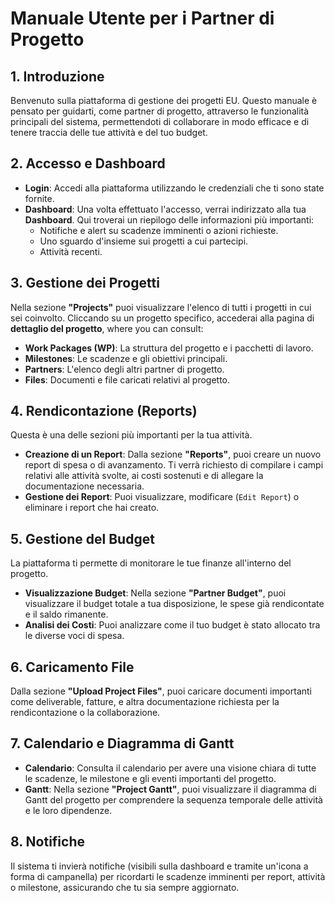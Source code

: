 # Manuale Utente per i Partner di Progetto

## 1. Introduzione

Benvenuto sulla piattaforma di gestione dei progetti EU. Questo manuale è pensato per guidarti, come partner di progetto, attraverso le funzionalità principali del sistema, permettendoti di collaborare in modo efficace e di tenere traccia delle tue attività e del tuo budget.

## 2. Accesso e Dashboard

*   **Login**: Accedi alla piattaforma utilizzando le credenziali che ti sono state fornite.
*   **Dashboard**: Una volta effettuato l'accesso, verrai indirizzato alla tua **Dashboard**. Qui troverai un riepilogo delle informazioni più importanti:
    *   Notifiche e alert su scadenze imminenti o azioni richieste.
    *   Uno sguardo d'insieme sui progetti a cui partecipi.
    *   Attività recenti.

## 3. Gestione dei Progetti

Nella sezione **"Projects"** puoi visualizzare l'elenco di tutti i progetti in cui sei coinvolto. Cliccando su un progetto specifico, accederai alla pagina di **dettaglio del progetto**, where you can consult:

*   **Work Packages (WP)**: La struttura del progetto e i pacchetti di lavoro.
*   **Milestones**: Le scadenze e gli obiettivi principali.
*   **Partners**: L'elenco degli altri partner di progetto.
*   **Files**: Documenti e file caricati relativi al progetto.

## 4. Rendicontazione (Reports)

Questa è una delle sezioni più importanti per la tua attività.

*   **Creazione di un Report**: Dalla sezione **"Reports"**, puoi creare un nuovo report di spesa o di avanzamento. Ti verrà richiesto di compilare i campi relativi alle attività svolte, ai costi sostenuti e di allegare la documentazione necessaria.
*   **Gestione dei Report**: Puoi visualizzare, modificare (`Edit Report`) o eliminare i report che hai creato.

## 5. Gestione del Budget

La piattaforma ti permette di monitorare le tue finanze all'interno del progetto.

*   **Visualizzazione Budget**: Nella sezione **"Partner Budget"**, puoi visualizzare il budget totale a tua disposizione, le spese già rendicontate e il saldo rimanente.
*   **Analisi dei Costi**: Puoi analizzare come il tuo budget è stato allocato tra le diverse voci di spesa.

## 6. Caricamento File

Dalla sezione **"Upload Project Files"**, puoi caricare documenti importanti come deliverable, fatture, e altra documentazione richiesta per la rendicontazione o la collaborazione.

## 7. Calendario e Diagramma di Gantt

*   **Calendario**: Consulta il calendario per avere una visione chiara di tutte le scadenze, le milestone e gli eventi importanti del progetto.
*   **Gantt**: Nella sezione **"Project Gantt"**, puoi visualizzare il diagramma di Gantt del progetto per comprendere la sequenza temporale delle attività e le loro dipendenze.

## 8. Notifiche

Il sistema ti invierà notifiche (visibili sulla dashboard e tramite un'icona a forma di campanella) per ricordarti le scadenze imminenti per report, attività o milestone, assicurando che tu sia sempre aggiornato.
